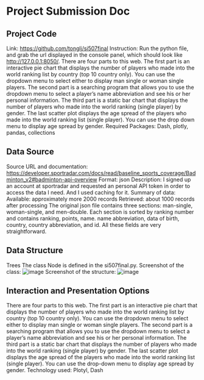 # Project Submission Doc

## Project Code
Link: https://github.com/tonglj/si507final
Instruction:
Run the python file, and grab the url displayed in the console panel, which should look like http://127.0.0.1:8050/. There are four parts to this web. The first part is an interactive pie chart that displays the number of players who made into the world ranking list by country (top 10 country only). You can use the dropdown menu to select either to display man single or woman single players. The second part is a searching program that allows you to use the dropdown menu to select a player’s name abbreviation and see his or her personal information. The third part is a static bar chart that displays the number of players who made into the world ranking (single player) by gender. The last scatter plot displays the age spread of the players who made into the world ranking list (single player). You can use the drop down menu to display age spread by gender.
Required Packages:
Dash, plotly, pandas, collections

## Data Source
Source URL and documentation:
https://developer.sportradar.com/docs/read/baseline_sports_coverage/Badminton_v2#badminton-api-overview
Format: json
Description:
I signed up an account at sportradar and requested an personal API token in order to access the data I need. And I used caching for it.
Summary of data:
Available: approximately more 2000 records
Retrieved: about 1000 records after processing
The original json file contains three sections: man-single, woman-single, and men-double. Each section is sorted by ranking number and contains ranking, points, name. name abbreviation, data of birth, country, country abbreviation, and id. All these fields are very straightforward.

## Data Structure
Trees
The class Node is defined in the si507final.py.
Screenshot of the class:
![image](https://user-images.githubusercontent.com/113567689/207674759-0229d80b-ceba-4e12-bae7-98efda60f473.png)
Screenshot of the structure:
![image](https://user-images.githubusercontent.com/113567689/207674831-8b2fbf27-e05c-4ebb-b182-a3b413c4e56d.png)

## Interaction and Presentation Options
There are four parts to this web. The first part is an interactive pie chart that displays the number of players who made into the world ranking list by country (top 10 country only). You can use the dropdown menu to select either to display man single or woman single players. The second part is a searching program that allows you to use the dropdown menu to select a player’s name abbreviation and see his or her personal information. The third part is a static bar chart that displays the number of players who made into the world ranking (single player) by gender. The last scatter plot displays the age spread of the players who made into the world ranking list (single player). You can use the drop-down menu to display age spread by gender.
Technology used: Plotyl, Dash
